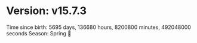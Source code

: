 # Version: v15.7.3
Time since birth: 5695 days, 136680 hours, 8200800 minutes, 492048000 seconds
Season: Spring 🌸
